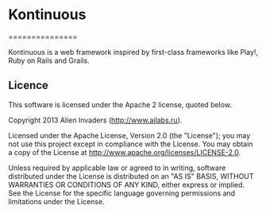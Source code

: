 # Kontinuous
===============

Kontinuous is a web framework inspired by first-class frameworks like Play!, Ruby on Rails and Grails.

## Licence

This software is licensed under the Apache 2 license, quoted below.

Copyright 2013 Alien Invaders (http://www.ailabs.ru).

Licensed under the Apache License, Version 2.0 (the "License"); you may not use this project except in compliance with the License. You may obtain a copy of the License at http://www.apache.org/licenses/LICENSE-2.0.

Unless required by applicable law or agreed to in writing, software distributed under the License is distributed on an "AS IS" BASIS, WITHOUT WARRANTIES OR CONDITIONS OF ANY KIND, either express or implied. See the License for the specific language governing permissions and limitations under the License.
